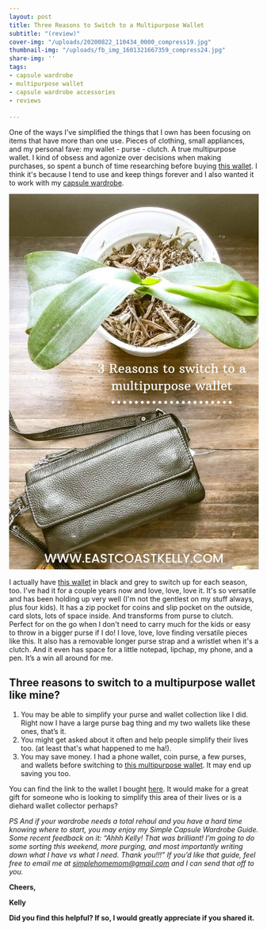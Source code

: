 ```yaml
---
layout: post
title: Three Reasons to Switch to a Multipurpose Wallet
subtitle: "(review)"
cover-img: "/uploads/20200822_110434_0000_compress19.jpg"
thumbnail-img: "/uploads/fb_img_1601321667359_compress24.jpg"
share-img: ''
tags:
- capsule wardrobe
- multipurpose wallet
- capsule wardrobe accessories
- reviews

---
```

One of the ways I've simplified the things that I own has been focusing on items that have more than one use. Pieces of clothing, small appliances, and my personal fave: my wallet - purse - clutch. A true multipurpose wallet. I kind of obsess and agonize over decisions when making purchases, so spent a bunch of time researching before buying [this wallet](https://amzn.to/385fJqa ). I think it's because I tend to use and keep things forever and I also wanted it to work with my [capsule wardrobe](https://bemorewithless.com/how-to-build-a-capsule-wardrobe/). 

![A picture of my wallet on the table.](/uploads/20200929_145913_0000_compress76.jpg "walletimage")

I actually have [this wallet](https://bemorewithless.com/how-to-build-a-capsule-wardrobe/) in black and grey to switch up for each season, too. I've had it for a couple years now and love, love, love it. It's so versatile and has been holding up very well (I'm not the gentlest on my stuff always, plus four kids). It has a zip pocket for coins and slip pocket on the outside, card slots, lots of space inside. And transforms from purse to clutch. Perfect for on the go when I don't need to carry much for the kids or easy to throw in a bigger purse if I do! I love, love, love finding versatile pieces like this. It also has a removable longer purse strap and a wristlet when it's a clutch. And it even has space for a little notepad, lipchap, my phone, and a pen. It’s a win all around for me.

## Three reasons to switch to a multipurpose wallet like mine?

1. You may be able to simplify your purse and wallet collection like I did. Right now I have a large purse bag thing and my two wallets like these ones, that’s it.
2. You might get asked about it often and help people simplify their lives too. (at least that's what happened to me ha!).
3. You may save money. I had a phone wallet, coin purse, a few purses, and wallets before switching to [this multipurpose wallet](https://amzn.to/385fJqa ). It may end up saving you too.

You can find the link to the wallet I bought [here](https://amzn.to/385fJqa ). It would make for a great gift for someone who is looking to simplify this area of their lives or is a diehard wallet collector perhaps?

_PS And if your wardrobe needs a total rehaul and you have a hard time knowing where to start, you may enjoy my Simple Capsule Wardrobe Guide. Some recent feedback on it: “Ahhh Kelly! That was brilliant! I’m going to do some sorting this weekend, more purging, and most importantly writing down what I have vs what I need. Thank you!!!” If you’d like that guide, feel free to email me at_ [_simplehomemom@gmail.com_](mailto:eastcoastkellyb@gmail.com) _and I can send that off to you._

  
**Cheers,**

**Kelly**

**Did you find this helpful? If so, I would greatly appreciate if you shared it.**